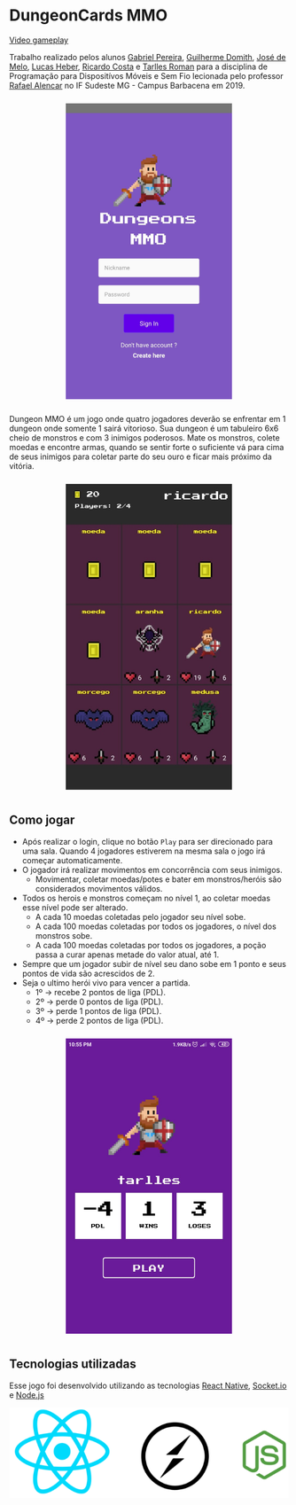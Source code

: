 # DungeonCards MMO

[Video gameplay][gameplay]

Trabalho realizado pelos alunos [Gabriel Pereira](https://github.com/GabrielBPereira), [Guilherme Domith](https://github.com/GuilhermeDomith), [José de Melo](https://github.com/jose-de-melo), [Lucas Heber](https://github.com/lucasheber), [Ricardo Costa](https://github.com/Ricardovcn) e [Tarlles Roman](https://github.com/TarllesRoman) para a disciplina de Programação para Dispositívos Móveis e Sem Fio lecionada pelo professor [Rafael Alencar](https://github.com/rafjaa) no IF Sudeste MG - Campus Barbacena em 2019.

<p align="center">
    <img src="https://raw.githubusercontent.com/jose-de-melo/dungeon-cards-multiplayer/imagens/Dungeons-Sprites/login.jpeg" alt="Login" width="300" style="margin-top:10px;margin-bottom:10px;">
</p>


Dungeon MMO é um jogo onde quatro jogadores deverão se enfrentar em 1 dungeon onde somente 1 sairá vitorioso. Sua dungeon é um tabuleiro 6x6 cheio de monstros e com 3 inimigos poderosos. Mate os monstros, colete moedas e encontre armas, quando se sentir forte o suficiente vá para cima de seus inimigos para coletar parte do seu ouro e ficar mais próximo da vitória.

<p align="center">
    <img src="https://raw.githubusercontent.com/jose-de-melo/dungeon-cards-multiplayer/imagens/Dungeons-Sprites/matriz.jpeg" alt="Matriz" width="300" style="margin-top:10px;margin-bottom:10px;">
</p>


## Como jogar

- Após realizar o login, clique no botão `Play` para ser direcionado para uma sala. Quando 4 jogadores estiverem na mesma sala o jogo irá começar automaticamente.
- O jogador irá realizar movimentos em concorrência com seus inimigos.
  - Movimentar, coletar moedas/potes e bater em monstros/heróis são considerados movimentos válidos.
- Todos os herois e monstros começam no nível 1, ao coletar moedas esse nível pode ser alterado.
  - A cada 10 moedas coletadas pelo jogador seu nível sobe.
  - A cada 100 moedas coletadas por todos os jogadores, o nível dos monstros sobe.
  - A cada 100 moedas coletadas por todos os jogadores, a poção passa a curar apenas metade do valor atual, até 1.
- Sempre que um jogador subir de nível seu dano sobe em 1 ponto e seus pontos de vida são acrescidos de 2.
- Seja o ultimo herói vivo para vencer a partida.
  - 1º -> recebe 2 pontos de liga (PDL).
  - 2º -> perde 0 pontos de liga (PDL).
  - 3º -> perde 1 pontos de liga (PDL).
  - 4º -> perde 2 pontos de liga (PDL).
  
<p align="center">
    <img src="https://raw.githubusercontent.com/jose-de-melo/dungeon-cards-multiplayer/imagens/Dungeons-Sprites/main.jpeg" alt="Main"       width="300" style="margin-top:10px;margin-bottom:10px;">
</p>
  
 ## Tecnologias utilizadas
 
Esse jogo foi desenvolvido utilizando as tecnologias [React Native](https://facebook.github.io/react-native/), [Socket.io](https://socket.io/) e [Node.js](https://nodejs.org/en/)
 
![Protótipo](imagens/node_rct_socketio.png)

[gameplay]: https://raw.githubusercontent.com/jose-de-melo/dungeon-cards-multiplayer/imagens/Dungeons-Sprites/gameplay.mp4
